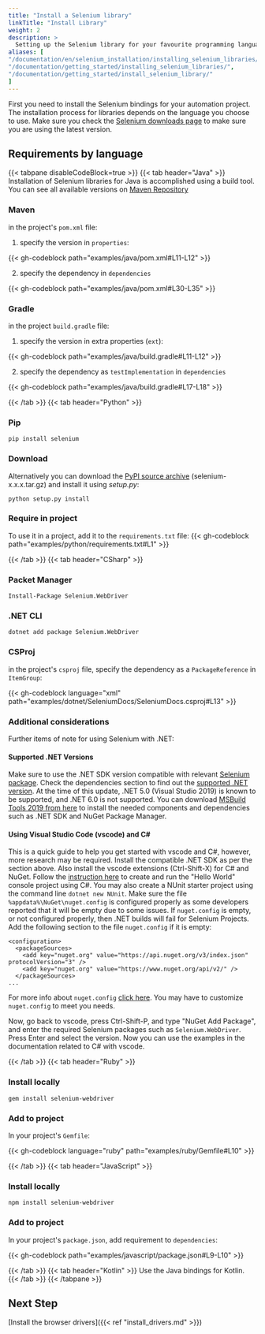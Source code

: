 ```yaml
---
title: "Install a Selenium library"
linkTitle: "Install Library"
weight: 2
description: >
  Setting up the Selenium library for your favourite programming language.
aliases: [
"/documentation/en/selenium_installation/installing_selenium_libraries/",
"/documentation/getting_started/installing_selenium_libraries/",
"/documentation/getting_started/install_selenium_library/"
]
---
```


First you need to install the Selenium bindings for your automation project.
The installation process for libraries depends on the language you choose to use.
Make sure you check the [Selenium downloads page](/downloads/) to make sure
you are using the latest version.

## Requirements by language

{{< tabpane disableCodeBlock=true >}}
  {{< tab header="Java" >}}
Installation of Selenium libraries for Java is accomplished using a build tool.
You can see all available versions on
[Maven Repository](https://mvnrepository.com/artifact/org.seleniumhq.selenium/selenium-java)

### Maven
in the project's `pom.xml` file:

1. specify the version in `properties`:

{{< gh-codeblock path="examples/java/pom.xml#L11-L12" >}}

2. specify the dependency in `dependencies`

{{< gh-codeblock path="examples/java/pom.xml#L30-L35" >}}

### Gradle
in the project `build.gradle` file:

1. specify the version in extra properties (`ext`):

{{< gh-codeblock path="examples/java/build.gradle#L11-L12" >}}

2. specify the dependency as `testImplementation` in `dependencies`

{{< gh-codeblock path="examples/java/build.gradle#L17-L18" >}}

  {{< /tab >}}
  {{< tab header="Python" >}}

### Pip

```shell
pip install selenium
```

### Download

Alternatively you can download the [PyPI source archive](https://pypi.org/project/selenium/#files)
(selenium-x.x.x.tar.gz) and install it using _setup.py_:

```shell
python setup.py install
```

### Require in project

To use it in a project, add it to the `requirements.txt` file:
{{< gh-codeblock path="examples/python/requirements.txt#L1" >}}

  {{< /tab >}}
  {{< tab header="CSharp" >}}

### Packet Manager

```shell
Install-Package Selenium.WebDriver
```

### .NET CLI

```shell
dotnet add package Selenium.WebDriver
```

### CSProj

in the project's `csproj` file, specify the dependency as a `PackageReference` in `ItemGroup`:

{{< gh-codeblock language="xml" path="examples/dotnet/SeleniumDocs/SeleniumDocs.csproj#L13" >}}

### Additional considerations

Further items of note for using Selenium with .NET:

#### Supported .NET Versions
Make sure to use the .NET SDK version compatible with relevant [Selenium package](https://www.nuget.org/packages/Selenium.WebDriver).
Check the dependencies section to find out the [supported .NET version](https://dotnet.microsoft.com/en-us/download/dotnet).
At the time of this update, .NET 5.0 (Visual Studio 2019) is known to be supported, and .NET 6.0 is not supported.
You can download [MSBuild Tools 2019 from here](https://docs.microsoft.com/en-us/visualstudio/install/create-an-offline-installation-of-visual-studio?view=vs-2019) to install the needed components and dependencies such as .NET SDK and NuGet Package Manager.

#### Using Visual Studio Code (vscode) and C#
This is a quick guide to help you get started with vscode and C#, however, more research may be required.
Install the compatible .NET SDK as per the section above.
Also install the vscode extensions (Ctrl-Shift-X) for C# and NuGet.
Follow the [instruction here](https://docs.microsoft.com/en-us/dotnet/core/tutorials/with-visual-studio-code?pivots=dotnet-5-0)
to create and run the "Hello World" console project using C#.
You may also create a NUnit starter project using the command line `dotnet new NUnit`.
Make sure the file `%appdata%\NuGet\nuget.config` is configured properly as some developers reported that it will be empty due to some issues.
If `nuget.config` is empty, or not configured properly, then .NET builds will fail for Selenium Projects.
Add the following section to the file `nuget.config` if it is empty:
```
<configuration>
  <packageSources>
    <add key="nuget.org" value="https://api.nuget.org/v3/index.json" protocolVersion="3" />
    <add key="nuget.org" value="https://www.nuget.org/api/v2/" />   
  </packageSources>
...
```
For more info about `nuget.config` [click here](https://docs.microsoft.com/en-us/nuget/reference/nuget-config-file).
You may have to customize `nuget.config` to meet you needs.

Now, go back to vscode, press Ctrl-Shift-P, and type "NuGet Add Package", and enter the required Selenium packages such as `Selenium.WebDriver`.
Press Enter and select the version.
Now you can use the examples in the documentation related to C# with vscode.

  {{< /tab >}}
  {{< tab header="Ruby" >}}

### Install locally

```shell
gem install selenium-webdriver
```

### Add to project

In your project's `Gemfile`:

{{< gh-codeblock language="ruby" path="examples/ruby/Gemfile#L10" >}}

  {{< /tab >}}
  {{< tab header="JavaScript" >}}

### Install locally

```shell
npm install selenium-webdriver
```

### Add to project

In your project's `package.json`, add requirement to `dependencies`:

{{< gh-codeblock path="examples/javascript/package.json#L9-L10" >}}

  {{< /tab >}}
  {{< tab header="Kotlin" >}}
    Use the Java bindings for Kotlin.
  {{< /tab >}}
{{< /tabpane >}}

## Next Step
[Install the browser drivers]({{< ref "install_drivers.md" >}})
